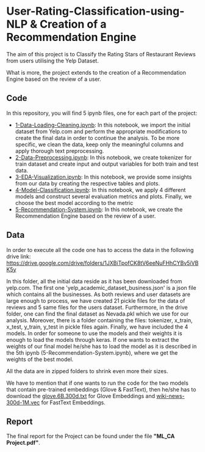 # User-Rating-Classification-using-NLP & Creation of a Recommendation Engine

The aim of this project is to Classify the Rating Stars of Restaurant Reviews from users utilising the Yelp Dataset.

What is more, the project extends to the creation of a Recommendation Engine based on the review of a user.

## Code

In this repository, you will find 5 ipynb files, one for each part of the project:

* [1-Data-Loading-Cleaning.ipynb](https://github.com/AthinaSpanou/User-Rating-Classification-using-NLP/blob/main/1-Data-Loading-Cleaning.ipynb): In this notebook, we import the initial dataset from Yelp.com and perform the appropriate modifications to create the final data in order to continue the analysis. To be more specific, we clean the data, keep only the meaningful columns and apply thorough text preprocessing.
* [2-Data-Preprocessing.ipynb](https://github.com/AthinaSpanou/User-Rating-Classification-using-NLP/blob/main/2-Data-Preprocessing.ipynb): In this notebook, we create tokenizer for train dataset and create input and output variables for both train and test data.
* [3-EDA-Visualization.ipynb](https://github.com/AthinaSpanou/User-Rating-Classification-using-NLP/blob/main/3-EDA-Visualization.ipynb): In this notebook, we provide some insights from our data by creating the respective tables and plots.
* [4-Model-Classification.ipynb](https://github.com/AthinaSpanou/User-Rating-Classification-using-NLP/blob/main/4-Model-Classification.ipynb): In this notebook, we apply 4 different models and construct several evaluation metrics and plots. Finally, we choose the best model according to the metric
* [5-Recommendation-System.ipynb](https://github.com/AthinaSpanou/User-Rating-Classification-using-NLP/blob/main/5-Recommendation-System.ipynb): In this notebook, we create the Recommendation Engine based on the review of a user.

## Data

In order to execute all the code one has to access the data in the following drive link:
https://drive.google.com/drive/folders/1JXBiTpofCK8tV6eeNuFHhCYBv5iVBK5y

In this folder, all the initial data reside as it has been downloaded from yelp.com. The first one 'yelp_academic_dataset_business.json' is a 
json file which contains all the businesses. As both reviews and user datasets are large enough to process, we have created 21 pickle files for the data 
of reviews and 5 same files for the users dataset. Furthermore, in the drive folder, one can find the final dataset as Nevada.pkl which we use 
for our analysis. Moreover, there is a folder containing the files: tokenizer, x_train, x_test, y_train, y_test in pickle files again.
Finally, we have included the 4 models. In order for someone to use the models and their weights it is enough to load the models through keras. 
If one wants to extract the weights of our final model he/she has to load the model as it is described in the 5th ipynb (5-Recommendation-System.ipynb), 
where we get the weights of the best model.

All the data are in zipped folders to shrink even more their sizes.

We have to mention that if one wants to run the code for the two models that contain pre-trained embeddings (Glove & FastText), then he/she has to download the [glove.6B.300d.txt](https://nlp.stanford.edu/projects/glove/) for Glove Embeddings and [wiki-news-300d-1M.vec](https://fasttext.cc/docs/en/english-vectors.html) for FastText Embeddings.

## Report

The final report for the Project can be found under the file **"ML_CA Project.pdf"**.
